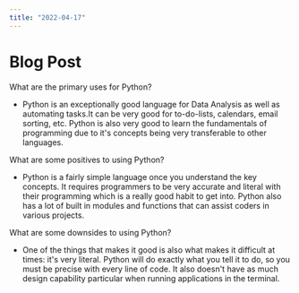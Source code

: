 ```yaml
---
title: "2022-04-17"
---
```


# Blog Post

What are the primary uses for Python?

- Python is an exceptionally good language for Data Analysis as well as automating tasks.It can be very good for to-do-lists, calendars, email sorting, etc. Python is also very good to learn the fundamentals of programming due to it's concepts being very transferable to other languages.

What are some positives to using Python?

- Python is a fairly simple language once you understand the key concepts. It requires programmers to be very accurate and literal with their programming which is a really good habit to get into. Python also has a lot of built in modules and functions that can assist coders in various projects.

What are some downsides to using Python?

- One of the things that makes it good is also what makes it difficult at times: it's very literal. Python will do exactly what you tell it to do, so you must be precise with every line of code. It also doesn't have as much design capability particular when running applications in the terminal.
